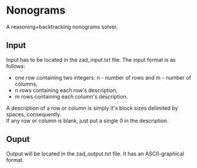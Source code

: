 # Nonograms
A reasoning+backtracking nonograms solver.

## Input
Input has to be located in the zad_input.txt file.
The input format is as follows:
- one row containing two integers: n - number of rows and m - number of columns,
- n rows containing each row's description,
- m rows containing each column's description.

A description of a row or column is simply it's block sizes delimited by spaces, consequently. <br>
If any row or column is blank, just put a single 0 in the description.

## Ouput
Output will be located in the zad_output.txt file. It has an ASCII-graphical format.

